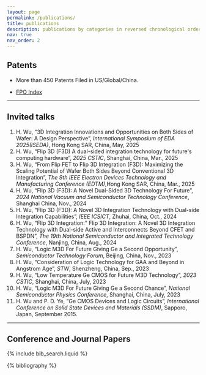 ```yaml
---
layout: page
permalink: /publications/
title: publications
description: publications by categories in reversed chronological order.
nav: true
nav_order: 2
---
```

## Patents
- More than 450 Patents Filed in US/Global/China.

- <p> <a href='https://www.freepatentsonline.com/result.html?p=1&edit_alert=&srch=xprtsrch&query_txt=IN%2FWu%2CHeng+AADR%2FARMONK&uspat=on&usapp=on&eupat=on&jp=on&pct=on&depat=on&date_range=all&stemming=on&sort=chron&search=Search'>FPO Index</a> </p>

---

## Invited talks

1. H. Wu, “3D Integration Innovations and Opportunities on Both Sides of Wafer: A Design Perspective”, _International Symposium of EDA 2025(ISEDA)_, Hong Kong SAR, China, May, 2025
2. H. Wu, “Flip 3D (F3D) A dual-sided integration technology for future's computing hardware”, _2025 CSTIC_, Shanghai, China, Mar., 2025 
3. H. Wu, “From Flip FET to Flip 3D Integration (F3D): Maximizing the Scaling Potential of Wafer Both Sides Beyond Conventional 3D Integration”, _The 9th IEEE Electron Devices Technology and Manufacturing Conference (EDTM)_,Hong Kong SAR, China, Mar., 2025
4. H. Wu, “Flip 3D (F3D): A Novel Dual-Sided 3D Technology For Future”, _2024 National Vacuum and Semiconductor Technology Conference_, Shanghai China, Nov., 2024	
5. H. Wu, “Flip 3D (F3D): A Novel 3D Integration Technology with Dual-side Integration Capabilities”, _IEEE ICSICT_, Zhuhai, China, Oct., 2024
6. H. Wu, “Flip 3D Integration:" Flip 3D Integration: A Novel 3D Integration Technology with Dual-side Active and Interconnects Beyond CFET and BSPDN”, _The 19th National Semiconductor and Integrated Technology Conference_, Nanjing, China, Aug., 2024
7. H. Wu, “Logic M3D For Future Giving Ge a Second Opportunity”, _Semiconductor Technology Forum_, Beijing, China, Nov., 2023
8. H. Wu, “Consideration of Logic Technology for GAA and Beyond in Angstrom Age”, _STW_, Shenzheng, China, Sep., 2023
9. H. Wu, “Low Temperature Ge CMOS for Future M3D Technology”, _2023 CSTIC_, Shanghai, China, July, 2023
10. H. Wu, “Logic M3D For Future Giving Ge a Second Chance”, _National Semiconductor Physics Conference_, Shanghai, China, July, 2023
11. H. Wu and P. D. Ye, “Ge CMOS Devices and Logic Circuits”, _International Conference on Solid State Devices and Materials (SSDM)_, Sapporo, Japan, September 2015.

---
## Conference and Journal Papers
<!-- _pages/publications.md -->

<!-- Bibsearch Feature -->

{% include bib_search.liquid %}

<div class="publications">

{% bibliography %}

</div>
